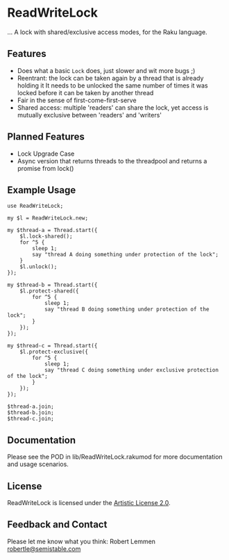 # ReadWriteLock

... A lock with shared/exclusive access modes, for the Raku language.

## Features

* Does what a basic `Lock` does, just slower and wit more bugs ;)
* Reentrant: the lock can be taken again by a thread that is already holding it
  It needs to be unlocked the same number of times it was locked before it can
  be taken by another thread
* Fair in the sense of first-come-first-serve
* Shared access: multiple 'readers' can share the lock, yet access is mutually
  exclusive between 'readers' and 'writers'

## Planned Features

* Lock Upgrade Case
* Async version that returns threads to the threadpool and returns a promise
  from lock()

## Example Usage

```
use ReadWriteLock;

my $l = ReadWriteLock.new;

my $thread-a = Thread.start({
    $l.lock-shared();
    for ^5 {
        sleep 1;
        say "thread A doing something under protection of the lock";
    }
    $l.unlock();
});

my $thread-b = Thread.start({
    $l.protect-shared({
        for ^5 {
            sleep 1;
            say "thread B doing something under protection of the lock";
        }
    });
});

my $thread-c = Thread.start({
    $l.protect-exclusive({
        for ^5 {
            sleep 1;
            say "thread C doing something under exclusive protection of the lock";
        }
    });
});

$thread-a.join;
$thread-b.join;
$thread-c.join;
```

## Documentation

Please see the POD in lib/ReadWriteLock.rakumod for more documentation and usage
scenarios.

## License

ReadWriteLock is licensed under the [Artistic License 2.0](https://opensource.org/licenses/Artistic-2.0).

## Feedback and Contact

Please let me know what you think: Robert Lemmen <robertle@semistable.com>
